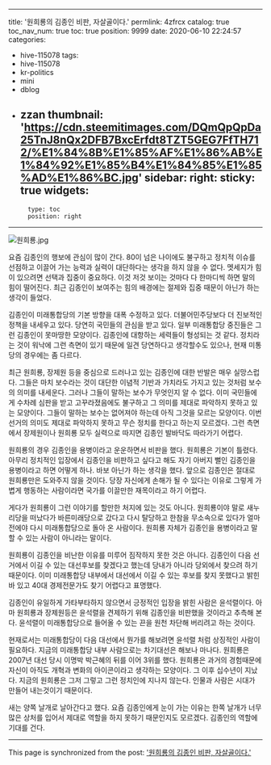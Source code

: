 
---
title: '원희룡의 김종인 비판, 자살골이다.'
permlink: 4zfrcx
catalog: true
toc_nav_num: true
toc: true
position: 9999
date: 2020-06-10 22:24:57
categories:
- hive-115078
tags:
- hive-115078
- kr-politics
- mini
- dblog
- zzan
thumbnail: 'https://cdn.steemitimages.com/DQmQpQpDa25TnJ8nQx2DFB7BxcErfdt8TZT5GEG7FfTH712/%E1%84%8B%E1%85%AF%E1%86%AB%E1%84%92%E1%85%B4%E1%84%85%E1%85%AD%E1%86%BC.jpg'
sidebar:
    right:
        sticky: true
widgets:
    -
        type: toc
        position: right
---


![원희룡.jpg](https://cdn.steemitimages.com/DQmQpQpDa25TnJ8nQx2DFB7BxcErfdt8TZT5GEG7FfTH712/%E1%84%8B%E1%85%AF%E1%86%AB%E1%84%92%E1%85%B4%E1%84%85%E1%85%AD%E1%86%BC.jpg)


요즘 김종인의 행보에 관심이 많이 간다. 80이 넘은 나이에도 불구하고 정치적 이슈를 선점하고 이끌어 가는 능력과 실력이 대단하다는 생각을 하지 않을 수 없다. 멧세지가 힘이 있으려면 선택과 집중이 중요하다. 이것 저것 보이는 것마다 다 한마디씩 하면 말의 힘이 떨어진다. 최근 김종인이 보여주는 힘의 배경에는 절제와 집중 때문이 아닌가 하는 생각이 들었다.

김종인이 미래통합당의 기본 방향을 대폭 수정하고 있다. 더불어민주당보다 더 진보적인 정책을 내세우고 있다. 당연히 국민들의 관심을 받고 있다. 일부 미래통합당 중진들은 그런 김종인이 못마땅한 모양이다. 김종인에 대항하는 세력들이 형성되는 것 같다. 정치라는 것이 워낙에 그런 측면이 있기 때문에 일견 당연하다고 생각할수도 있으나, 현재 미통당의 경우에는 좀 다르다.

최근 원희룡, 장제원 등을 중심으로 드러나고 있는 김종인에 대한 반발은 매우 실망스럽다. 그들은 마치 보수라는 것이 대단한 이념적 기반과 가치라도 가지고 있는 것처럼 보수의 의미를 내세운다. 그러나 그들이 말하는 보수가 무엇인지 알 수 없다. 이미 국민들에게 수차례 심판을 받고 고꾸라졌음에도 불구하고 그 의미를 제대로 파악하지 못하고 있는 모양이다. 그들이 말하는 보수는 없어져야 하는데 아직 그것을 모르는 모양이다. 이번 선거의 의미도 제대로 파악하지 못하고 무슨 정치를 한다고 하는지 모르겠다. 그런 측면에서 장제원이나 원희룡 모두 실력으로 따지면 김종인 발바닥도 따라가기 어렵다.

원희룡의 경우 김종인을 용병이라고 운운하면서 비판을 했다. 원희룡은 기본이 틀렸다. 아무리 정치적인 입장에서 김종인을 비판하고 싶다고 해도 자기 아버지 뻘인 김종인을 용병이라고 하면 어떻게 하나. 바보 아닌가 하는 생각을 했다. 앞으로 김종인은 절대로 원희룡만은 도와주지 않을 것이다. 당장 자신에게 손해가 될 수 있다는 이유로 그렇게 가볍게 행동하는 사람이라면 국가를 이끌만한 재목이라고 하기 어렵다.

게다가 원희룡이 그런 이야기를 할만한 처지에 있는 것도 아니다. 원희룡이야 말로 새누리당을 떠났다가 바른미래당으로 갔다고 다시 탈당하고 한참을 무소속으로 있다가 얼마전에야 다시 미래통합당으로 돌아 온 사람이다. 원희룡 자체가 김종인을 용병이라고 말할 수 있는 사람이 아니라는 말이다.

원희룡이 김종인을 비난한 이유를 미루어 짐작하지 못한 것은 아니다. 김종인이 다음 선거에서 이길 수 있는 대선후보를 찾겠다고 했는데 당내가 아니라 당외에서 찾으려 하기 때문이다. 이미 미래통합당 내부에서 대선에서 이길 수 있는 후보를 찾지 못했다고 밝힌바 있고 40대 경제전문가도 찾기 어렵다고 표명했다.

김종인이 유일하게 가타부타하지 않으면서 긍정적인 입장을 밝힌 사람은 윤석렬이다. 아마 원희룡과 장제원등은 윤석렬을 견제하기 위해 김종인을 비판했을 것이라고 추측해 본다. 윤석렬이 미래통합당으로 들어올 수 있는 끈을 원천 차단해 버리려고 하는 것이다.

현재로서는 미래통합당이 다음 대선에서 뭔가를 해보려면 윤석렬 처럼 상징적인 사람이 필요하다. 지금의 미래통합당 내부 사람으로는 차기대선은 해보나 마나다. 원희룡은 2007년 대선 당시 이명박 박근혜의 뒤를 이어 3위를 했다. 원희룡은 과거의 경험때문에 자신이 아직도 개혁과 변화의 아이콘이라고 생각하는 모양이다. 그 이후 십수년이 지났다. 지금의 원희룡은 그저 그렇고 그런 정치인에 지나지 않는다. 인물과 사람은 시대가 만들어 내는것이기 때문이다.

새는 양쪽 날개로 날아간다고 했다. 요즘 김종인에게 눈이 가는 이유는 한쪽 날개가 너무 많은 상처를 입어서 제대로 역할을 하지 못하기 때문인지도 모르겠다. 김종인의 역할에 기대를 건다.

- - -

This page is synchronized from the post: ['원희룡의 김종인 비판, 자살골이다.'](https://steemit.com/@oldstone/4zfrcx)
